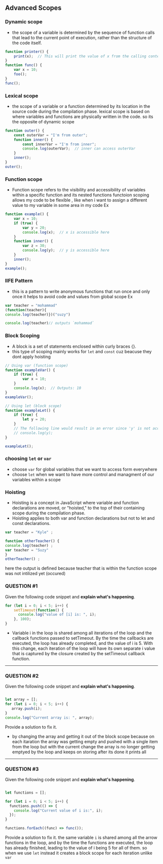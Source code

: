 ## Advanced Scopes

### Dynamic scope
- the scope of a variable is determined by the sequence of function calls that lead to the current point of execution, rather than the structure of the code itself.
```javascript
function printer() {
    print(x);  // This will print the value of x from the calling context, not the definition context. when its being called 
}
function func() {
    var x = 10;
    foo();
}
func();

```
### Lexical scope 
- the scope of a variable or a function determined by its location in the source code during the compilation phase. lexical scope is based on where variables and functions are physically written in the code. so its the opposite of dynamic scope
```javascript
function outer() {
    const outerVar = "I'm from outer";
    function inner() {
        const innerVar = "I'm from inner";
        console.log(outerVar);  // inner can access outerVar
    }
    inner();
}
outer();
```
### Function scope
- Function scope refers to the visibility and accessibility of variables within a specific function and its nested functions
functoion scoping allows my code to be flexible , like when i want to assign a different value to my variable in some area in my code
Ex 
```javascript
function example() {
    var x = 10;
    if (true) {
        var y = 20;
        console.log(x);  // x is accessible here
    }
    function inner() {
        var z = 30;
        console.log(y);  // y is accessible here
    }
    inner();
}
example();
```
### IIFE Pattern
- this is a pattern to write anonymous functions that run once and only once 
it helps to avoid code and values from global scope
Ex 
```javascript
var teacher = "mohammad"
(function(teacher){
console.log(teacher)})("suzy")

console.log(teacher)// outputs `mohammad` 
```
### Block Scoping 
- A block is a set of statements enclosed within curly braces {}.
- this type of scoping mainly works for `let` and `const` cuz beacuse they dont apply hoisting
```javascript
// Using var (function scope)
function exampleVar() {
    if (true) {
        var x = 10;
    }
    console.log(x);  // Outputs: 10
}
exampleVar();

// Using let (block scope)
function exampleLet() {
    if (true) {
        let y = 20;
    }
    // The following line would result in an error since 'y' is not accessible here
    // console.log(y);
}

exampleLet();
```
### choosing `let` or `var`
- choose `var` for global variables that we want to access form everywhere
- choose `let` when we want to have more control and managment of our variables within a scope
### Hoisting 
- Hoisting is a concept in JavaScript where variable and function declarations are moved, or "hoisted," to the top of their containing scope during the compilation phase.
- Hoisting applies to both var and function declarations but not to let and const declarations.
```javascript
var teacher = "Kyle" ;

function otherTeacher() {
console.log(teacher) ;
var teacher = "Suzy"
}
otherTeacher() ;
```
here the output is defined because teacher that is within the function scope was not intilized yet (occured)
### QUESTION #1

Given the following code snippet and **explain what's happening**.

```javascript
for (let i = 0; i < 5; i++) {
    setTimeout(function() {
      console.log("value of [i] is: ", i);
    }, 100);
}
```

- Variable i in the loop is shared among all iterations of the loop and the callback functions passed to setTimeout. By the time the callbacks are executed, the loop has already completed, and the value of i is 5.
With this change, each iteration of the loop will have its own separate i value that is captured by the closure created by the setTimeout callback function.
-------------------------------------------------------------------

### QUESTION #2

Given the following code snippet and **explain what's happening**. 

```javascript

let array = []; 
for (let i = 0; i < 5; i++) {
   array.push(i); 
}
console.log("Current array is: ", array);

```
Provide a solution to fix it. 
 - by changing the array and getting it out of the block scope because on each itaration the array was getting empty and pushed with a single item from the loop but with the current change the array is no longer getting emptyed by the loop and keeps on storing after its done it prints all 
-------------------------------------------------------------------

### QUESTION #3

Given the following code snippet and **explain what's happening**. 

```javascript

let functions = [];

for (let i = 0; i < 5; i++) {
  functions.push(() => {
    console.log("Current value of i is:", i);
  });
}

functions.forEach((func) => func());

```

Provide a solution to fix it. 
the same variable `i` is shared among all the arrow functions in the loop, and by the time the functions are executed, the loop has already finished, leading to the value of i being 5 for all of them. so when we use `let` instead it creates a block scope for each iteration unlike `var` 
